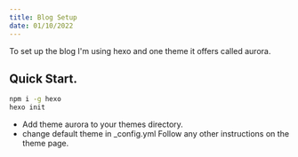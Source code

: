 ```yaml
---
title: Blog Setup
date: 01/10/2022
---
```

To set up the blog I'm using hexo and one theme it offers called aurora.
## Quick Start.
```bash
npm i -g hexo
hexo init
```
- Add theme aurora to your themes directory.
- change default theme in _config.yml
Follow any other instructions on the theme page.
